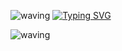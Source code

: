 ![waving](https://capsule-render.vercel.app/api?type=waving&color=0:ECE1F0,100:FACCCB&height=130)
[![Typing SVG](https://readme-typing-svg.demolab.com?font=Oleo+Script&size=45&duration=3500&pause=5&color=39B5A9&center=true&random=false&width=1000&height=100&lines=Welcome+to+youngeun's+Github!%F0%9F%91%8B)](https://git.io/typing-svg)

![waving](https://capsule-render.vercel.app/api?section=footer&type=waving&color=0:D7EDC0,100:BEDEF5&height=130)

<div align="left">
<!--
**yooongeun/yooongeun** is a ✨ _special_ ✨ repository because its `README.md` (this file) appears on your GitHub profile.

Here are some ideas to get you started:

- 🔭 I’m currently working on ...
- 🌱 I’m currently learning ...
- 👯 I’m looking to collaborate on ...
- 🤔 I’m looking for help with ...
- 💬 Ask me about ...
- 📫 How to reach me: ...
- 😄 Pronouns: ...
- ⚡ Fun fact: ...
-->

![waving](https://capsule-render.vercel.app/api?section=footer&type=waving&color=0:D7EDC0,100:BEDEF5&height=130)
